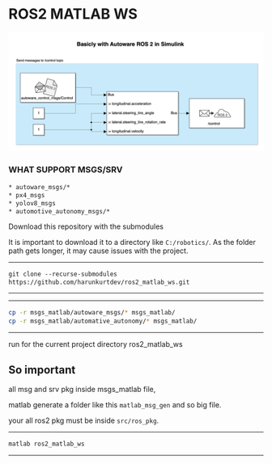 
# ROS2 MATLAB WS

![getting_started](./docs/ss/getting_started.png)

### WHAT SUPPORT MSGS/SRV

```
* autoware_msgs/*
* px4_msgs
* yolov8_msgs
* automotive_autonomy_msgs/*
```

Download this repository with the submodules


It is important to download it to a directory like `C:/robotics/`. As the folder path gets longer, it may cause issues with the project.

---
```
git clone --recurse-submodules https://github.com/harunkurtdev/ros2_matlab_ws.git
```
---


---
```bash
cp -r msgs_matlab/autoware_msgs/* msgs_matlab/
cp -r msgs_matlab/automative_autonomy/* msgs_matlab/
```
---


run for the current project directory ros2_matlab_ws

## So important
all msg and srv pkg inside msgs_matlab file,

matlab generate a folder like this `matlab_msg_gen` and so big file.

your all ros2 pkg must be inside `src/ros_pkg`.

---
```bash
matlab ros2_matlab_ws
```
---

